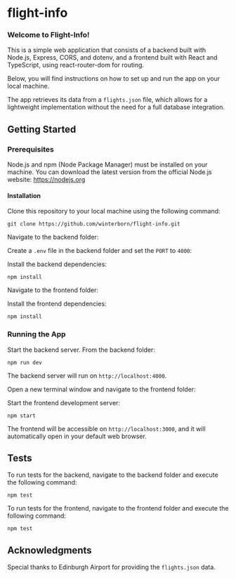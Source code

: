 # flight-info

### Welcome to Flight-Info!

This is a simple web application that consists of a backend built with Node.js, Express, CORS, and dotenv, and a frontend built with React and TypeScript, using react-router-dom for routing.

Below, you will find instructions on how to set up and run the app on your local machine.

The app retrieves its data from a `flights.json` file, which allows for a lightweight implementation without the need for a full database integration.

## Getting Started

### Prerequisites

Node.js and npm (Node Package Manager) must be installed on your machine. You can download the latest version from the official Node.js website: https://nodejs.org

#### Installation

Clone this repository to your local machine using the following command:

```
git clone https://github.com/winterborn/flight-info.git
```

Navigate to the backend folder:

Create a `.env` file in the backend folder and set the `PORT` to `4000`:

Install the backend dependencies:

```
npm install
```

Navigate to the frontend folder:

Install the frontend dependencies:

```
npm install
```

### Running the App

Start the backend server. From the backend folder:

```
npm run dev
```

The backend server will run on `http://localhost:4000`.

Open a new terminal window and navigate to the frontend folder:

Start the frontend development server:

```
npm start
```

The frontend will be accessible on `http://localhost:3000`, and it will automatically open in your default web browser.

## Tests

To run tests for the backend, navigate to the backend folder and execute the following command:

```
npm test
```

To run tests for the frontend, navigate to the frontend folder and execute the following command:

```
npm test
```

## Acknowledgments

Special thanks to Edinburgh Airport for providing the `flights.json` data.
